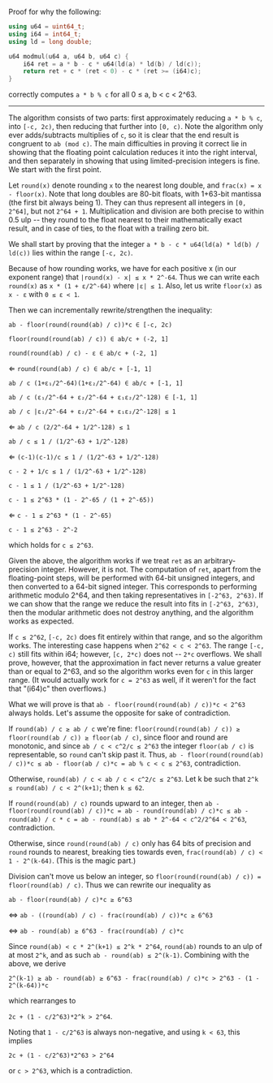 Proof for why the following:

```cpp
using u64 = uint64_t;
using i64 = int64_t;
using ld = long double;

u64 modmul(u64 a, u64 b, u64 c) {
    i64 ret = a * b - c * u64(ld(a) * ld(b) / ld(c));
    return ret + c * (ret < 0) - c * (ret >= (i64)c);
}
```

correctly computes `a * b % c` for all 0 ≤ a, b < c < 2^63.

---


The algorithm consists of two parts: first approximately reducing `a * b % c`, into `[-c, 2c)`,
then reducing that further into `[0, c)`. Note the algorithm only ever adds/subtracts multiplies
of `c`, so it is clear that the end result is congruent to `ab (mod c)`. The main difficulties
in proving it correct lie in showing that the floating point calculation reduces it into
the right interval, and then separately in showing that using limited-precision integers is fine.
We start with the first point.


Let `round(x)` denote rounding `x` to the nearest long double, and `frac(x) = x - floor(x)`.
Note that long doubles are 80-bit floats, with 1+63-bit mantissa (the first bit always being 1).
They can thus represent all integers in `[0, 2^64]`, but not `2^64 + 1`.
Multiplication and division are both precise to within 0.5 ulp -- they round to the float
nearest to their mathematically exact result, and in case of ties, to the float with a trailing zero bit.


We shall start by proving that the integer `a * b - c * u64(ld(a) * ld(b) / ld(c))` lies within the range `[-c, 2c)`.

Because of how rounding works, we have for each positive x (in our exponent range) that `|round(x) - x| ≤ x * 2^-64`.
Thus we can write each `round(x)` as `x * (1 + ε/2^-64)` where `|ε| ≤ 1`.
Also, let us write `floor(x)` as `x - ε` with `0 ≤ ε < 1`.

Then we can incrementally rewrite/strengthen the inequality:

`ab - floor(round(round(ab) / c))*c ∈ [-c, 2c)`

`floor(round(round(ab) / c)) ∈ ab/c + (-2, 1]`

`round(round(ab) / c) - ε ∈ ab/c + (-2, 1]`

⇐ `round(round(ab) / c) ∈ ab/c + [-1, 1]`

`ab / c (1+ε₁/2^-64)(1+ε₂/2^-64) ∈ ab/c + [-1, 1]`

`ab / c (ε₁/2^-64 + ε₂/2^-64 + ε₁ε₂/2^-128) ∈ [-1, 1]`

`ab / c |ε₁/2^-64 + ε₂/2^-64 + ε₁ε₂/2^-128| ≤ 1`

⇐ `ab / c (2/2^-64 + 1/2^-128) ≤ 1`

`ab / c ≤ 1 / (1/2^-63 + 1/2^-128)`

⇐ `(c-1)(c-1)/c ≤ 1 / (1/2^-63 + 1/2^-128)`

`c - 2 + 1/c ≤ 1 / (1/2^-63 + 1/2^-128)`

`c - 1 ≤ 1 / (1/2^-63 + 1/2^-128)`

`c - 1 ≤ 2^63 * (1 - 2^-65 / (1 + 2^-65))`

⇐ `c - 1 ≤ 2^63 * (1 - 2^-65)`

`c - 1 ≤ 2^63 - 2^-2`

which holds for `c ≤ 2^63`.


Given the above, the algorithm works if we treat `ret` as an arbitrary-precision integer.
However, it is not. The computation of `ret`, apart from the floating-point steps, will be
performed with 64-bit unsigned integers, and then converted to a 64-bit signed integer.
This corresponds to performing arithmetic modulo 2^64, and then taking representatives
in `[-2^63, 2^63)`. If we can show that the range we reduce the result into fits in
`[-2^63, 2^63)`, then the modular arithmetic does not destroy anything, and the algorithm
works as expected.

If `c ≤ 2^62`, `[-c, 2c)` does fit entirely within that range, and so the algorithm works.
The interesting case happens when `2^62 < c < 2^63`. The range `[-c, c)` still fits within
i64; however, `[c, 2*c)` does not -- `2*c` overflows. We shall prove, however, that
the approximation in fact never returns a value greater than or equal to 2^63, and so
the algorithm works even for `c` in this larger range. (It would actually work for `c = 2^63`
as well, if it weren't for the fact that "(i64)c" then overflows.)


What we will prove is that `ab - floor(round(round(ab) / c))*c < 2^63` always holds.
Let's assume the opposite for sake of contradiction.

If `round(ab) / c ≥ ab / c` we're fine:
`floor(round(round(ab) / c)) ≥ floor(round(ab / c)) ≥ floor(ab / c)`, since floor and round
are monotonic, and since `ab / c < c^2/c ≤ 2^63` the integer `floor(ab / c)` is
representable, so `round` can't skip past it. Thus,
`ab - floor(round(round(ab) / c))*c ≤ ab - floor(ab / c)*c = ab % c < c ≤ 2^63`, contradiction.

Otherwise, `round(ab) / c < ab / c < c^2/c ≤ 2^63`.
Let k be such that `2^k ≤ round(ab) / c < 2^(k+1)`; then `k ≤ 62`.

If `round(round(ab) / c)` rounds upward to an integer, then
`ab - floor(round(round(ab) / c))*c =
ab - round(round(ab) / c)*c ≤
ab - round(ab) / c * c =
ab - round(ab) ≤
ab * 2^-64 < c^2/2^64 < 2^63`, contradiction.

Otherwise, since `round(round(ab) / c)` only has 64 bits of precision and `round`
rounds to nearest, breaking ties towards even, `frac(round(ab) / c) < 1 - 2^(k-64)`.
(This is the magic part.)

Division can't move us below an integer, so `floor(round(round(ab) / c)) = floor(round(ab) / c)`.
Thus we can rewrite our inequality as

`ab - floor(round(ab) / c)*c ≥ 6^63`

⇔ `ab - ((round(ab) / c) - frac(round(ab) / c))*c ≥ 6^63`

⇔ `ab - round(ab) ≥ 6^63 - frac(round(ab) / c)*c`

Since `round(ab) < c * 2^(k+1) ≤ 2^k * 2^64`, `round(ab)` rounds to an ulp of at most `2^k`,
and as such `ab - round(ab) ≤ 2^(k-1)`. Combining with the above, we derive

`2^(k-1) ≥ ab - round(ab) ≥ 6^63 - frac(round(ab) / c)*c > 2^63 - (1 - 2^(k-64))*c`

which rearranges to

`2c + (1 - c/2^63)*2^k > 2^64`.

Noting that `1 - c/2^63` is always non-negative, and using `k < 63`, this implies

`2c + (1 - c/2^63)*2^63 > 2^64`

or `c > 2^63`, which is a contradiction.
